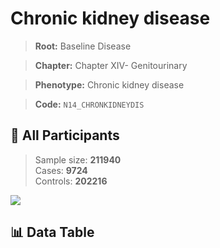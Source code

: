 # Chronic kidney disease

> **Root:** Baseline Disease  

> **Chapter:** Chapter XIV- Genitourinary  

> **Phenotype:** Chronic kidney disease  

> **Code:** `N14_CHRONKIDNEYDIS`

## 🧪 All Participants  
> Sample size: **211940**  
> Cases: **9724**  
> Controls: **202216**
<img src="/Sensitive/Figures/ALL/Incidence/N14_CHRONKIDNEYDIS.png"/>

## 📊 Data Table
<CsvTableMRF src="/Sensitive/Data/ALL/Incidence/COX_N14_CHRONKIDNEYDIS.csv"/>

